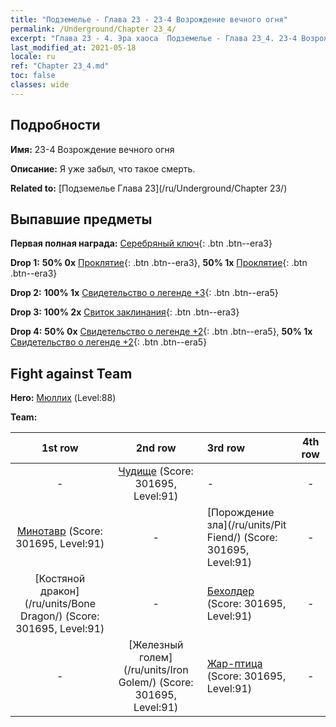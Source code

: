 ```yaml
---
title: "Подземелье - Глава 23 - 23-4 Возрождение вечного огня"
permalink: /Underground/Chapter 23_4/
excerpt: "Глава 23 - 4. Эра хаоса  Подземелье - Глава 23_4. 23-4 Возрождение вечного огня"
last_modified_at: 2021-05-18
locale: ru
ref: "Chapter 23_4.md"
toc: false
classes: wide
---
```


## Подробности

 **Имя:** 23-4 Возрождение вечного огня

 **Описание:** Я уже забыл, что такое смерть.

 **Related to:** [Подземелье Глава 23](/ru/Underground/Chapter 23/)

## Выпавшие предметы

 **Первая полная награда:** [Серебряный ключ](/ItemsRU/con_693/){: .btn .btn--era3}

 **Drop 1:** **50% 0x** [Проклятие](/ItemsRU/her_410/){: .btn .btn--era3}, **50% 1x** [Проклятие](/ItemsRU/her_410/){: .btn .btn--era3}

 **Drop 2:** **100% 1x** [Свидетельство о легенде +3](/ItemsRU/mat_88/){: .btn .btn--era5}

 **Drop 3:** **100% 2x** [Свиток заклинания](/ItemsRU/con_694/){: .btn .btn--era3}

 **Drop 4:** **50% 0x** [Свидетельство о легенде +2](/ItemsRU/mat_81/){: .btn .btn--era5}, **50% 1x** [Свидетельство о легенде +2](/ItemsRU/mat_81/){: .btn .btn--era5}


## Fight against Team
 **Hero:** [Мюллих](/ru/heroes/Mullich/) (Level:88)

 **Team:**


  | 1st row | 2nd row | 3rd row | 4th row |
  |:----:|:----:|:----|:----:|
  | - | [Чудище](/ru/units/Behemoth/) (Score: 301695, Level:91)  | - | - |
  | [Минотавр](/ru/units/Minotaur/) (Score: 301695, Level:91)  | - | [Порождение зла](/ru/units/Pit Fiend/) (Score: 301695, Level:91)  | - |
  | [Костяной дракон](/ru/units/Bone Dragon/) (Score: 301695, Level:91)  | - | [Бехолдер](/ru/units/Beholder/) (Score: 301695, Level:91)  | - |
  | - | [Железный голем](/ru/units/Iron Golem/) (Score: 301695, Level:91)  | [Жар-птица](/ru/units/Firebird/) (Score: 301695, Level:91)  | - |


